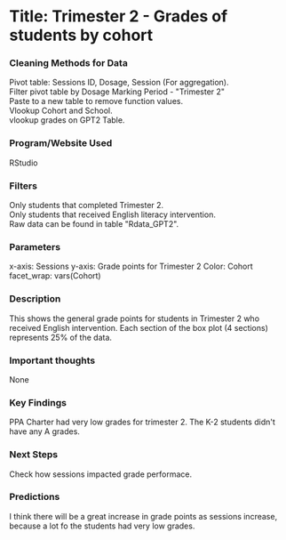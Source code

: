 # Title: Trimester 2 - Grades of students by cohort

### Cleaning Methods for Data

Pivot table: Sessions ID, Dosage, Session (For aggregation).  
Filter pivot table by Dosage Marking Period - "Trimester 2"  
Paste to a new table to remove function values.  
Vlookup Cohort and School.  
vlookup grades on GPT2 Table. 

### Program/Website Used

RStudio

### Filters

Only students that completed Trimester 2.  
Only students that received English literacy intervention.  
Raw data can be found in table "Rdata_GPT2".

### Parameters

x-axis: Sessions
y-axis: Grade points for Trimester 2
Color: Cohort
facet_wrap: vars(Cohort)

### Description

This shows the general grade points for students in Trimester 2 who received English intervention. Each section of the box plot (4 sections) represents 25% of the data.

### Important thoughts

None

### Key Findings

PPA Charter had very low grades for trimester 2. The K-2 students didn't have any A grades.

### Next Steps

Check how sessions impacted grade performace.

### Predictions

I think there will be a great increase in grade points as sessions increase, because a lot fo the students had very low grades.